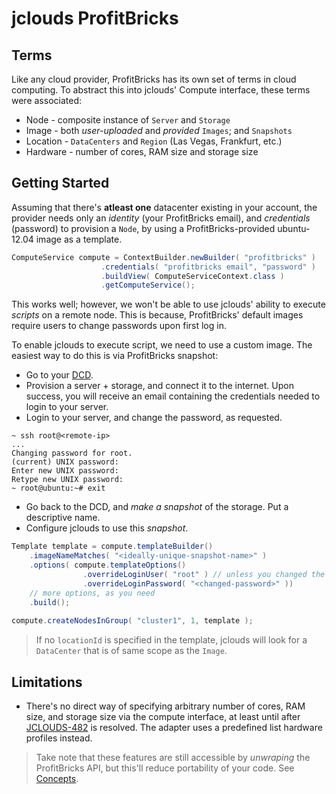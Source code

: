 # jclouds ProfitBricks

## Terms
Like any cloud provider, ProfitBricks has its own set of terms in cloud computing. To abstract this into jclouds' Compute interface, these terms were associated:

- Node - composite instance of `Server` and `Storage`
- Image - both *user-uploaded* and *provided* `Images`; and `Snapshots`
- Location - `DataCenters` and `Region` (Las Vegas, Frankfurt, etc.)
- Hardware - number of cores, RAM size and storage size

## Getting Started

Assuming that there's **atleast one** datacenter existing in your account, the provider needs only an *identity* (your ProfitBricks email), and *credentials* (password) to provision a `Node`, by using a ProfitBricks-provided ubuntu-12.04 image as a template. 

```java
ComputeService compute = ContextBuilder.newBuilder( "profitbricks" )
					.credentials( "profitbricks email", "password" )
					.buildView( ComputeServiceContext.class )
					.getComputeService();
```


This works well; however, we won't be able to use jclouds' ability to execute *scripts* on a remote node. This is because, ProfitBricks' default images require users to change passwords upon first log in.

To enable jclouds to execute script, we need to use a custom image. The easiest way to do this is via ProfitBricks snapshot:

-  Go to your [DCD](https://my.profitbricks.com/dashboard/).
-  Provision a server + storage, and connect it to the internet. Upon success, you will receive an email containing the credentials needed to login to your server.
-  Login to your server, and change the password, as requested.

```
~ ssh root@<remote-ip>
...
Changing password for root.
(current) UNIX password: 
Enter new UNIX password: 
Retype new UNIX password: 
~ root@ubuntu:~# exit

```

- Go back to the DCD, and *make a snapshot* of the storage. Put a descriptive name.
- Configure jclouds to use this *snapshot*.

```java 
Template template = compute.templateBuilder()
	.imageNameMatches( "<ideally-unique-snapshot-name>" )
	.options( compute.templateOptions()
				.overrideLoginUser( "root" ) // unless you changed the user
				.overrideLoginPassword( "<changed-password>" ))
	// more options, as you need
	.build();
	
compute.createNodesInGroup( "cluster1", 1, template );
```
> If no `locationId` is specified in the template, jclouds will look for a `DataCenter` that is of same scope as the `Image`.


## Limitations

- There's no direct way of specifying arbitrary number of cores, RAM size, and storage size via the compute interface, at least until after [JCLOUDS-482](https://issues.apache.org/jira/browse/JCLOUDS-482) is resolved. The adapter uses a predefined list hardware profiles instead.

> Take note that these features are still accessible by *unwraping* the ProfitBricks API, but this'll reduce portability of your code. See [Concepts](https://jclouds.apache.org/start/concepts/).
